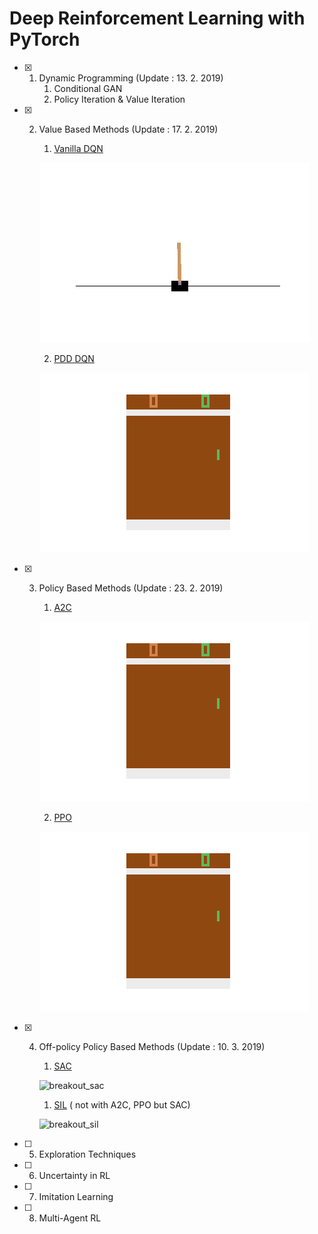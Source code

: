# Deep Reinforcement Learning with PyTorch

- [x] 1. Dynamic Programming (Update : 13. 2. 2019)
     1. Conditional GAN
     2. Policy Iteration & Value Iteration
- [x] 2. Value Based Methods (Update : 17. 2. 2019)

     1. [Vanilla DQN](https://www.nature.com/articles/nature14236)

     ![cartpole_dqn](./2_Value_Based_Methods/simple_result.gif)

     2. [PDD DQN](https://blog.openai.com/openai-baselines-dqn/)

     ![pong_dqn](./2_Value_Based_Methods/pong_result.gif)
- [x] 3. Policy Based Methods (Update : 23. 2. 2019)

     1. [A2C](https://blog.openai.com/baselines-acktr-a2c/)

     ![pong_a2c](./3_Policy_Based_Methods/a2c_pong_result.gif)

     2. [PPO](https://blog.openai.com/openai-baselines-ppo/)

     ![pong_ppo](./3_Policy_Based_Methods/ppo_pong_result.gif)

- [x] 4. Off-policy Policy Based Methods (Update : 10. 3. 2019)

     1. [SAC](https://ai.googleblog.com/2019/01/soft-actor-critic-deep-reinforcement.html)

     ![breakout_sac](./4_Off-policy_Policy_Based_Methods/sac_breakout_result.gif)

     1. [SIL](https://arxiv.org/abs/1806.05635) ( not with A2C, PPO but SAC)

     ![breakout_sil](./4_Off-policy_Policy_Based_Methods/ssac_breakout_result.gif)

- [ ] 5. Exploration Techniques

- [ ] 6. Uncertainty in RL

- [ ] 7. Imitation Learning

- [ ] 8. Multi-Agent RL